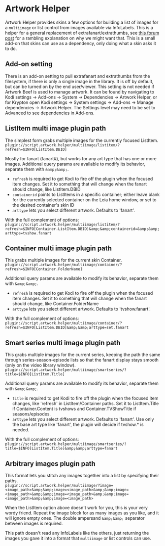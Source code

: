 # Artwork Helper

Artwork Helper provides skins a few options for building a list of images for a `multiimage`
or list control from images available via InfoLabels. This is a helper for a general replacement of
extrafanart/extrathumbs, see [this forum post] for a rambling explanation on why we might want that.
This is a small add-on that skins can use as a dependency, only doing what a skin asks it to do.

[this forum post]: https://forum.kodi.tv/showthread.php?tid=236649

## Add-on setting

There is an add-on setting to pull extrafanart and extrathumbs from the filesystem, if there is
only a single image in the library. It is off by default, but can be turned on by the end user/viewer.
This setting is not needed if Artwork Beef is used to manage artwork.
It can be found by navigating to Kodi settings -> Add-ons -> System -> Dependencies -> Artwork Helper,
or for Krypton open Kodi settings -> System settings -> Add-ons -> Manage dependencies -> Artwork Helper.
The Settings level may need to be set to Advanced to see dependencies in Add-ons.

## ListItem multi image plugin path

The simplest form grabs multiple images for the currently focused ListItem.  
`plugin://script.artwork.helper/multiimage/listitem/?refresh=$INFO[ListItem.DBID]`

Mostly for fanart (fanart#), but works for any art type that has one or more images.
Additional query params are available to modify its behavior, separate them with `&amp;&amp;`.
- `refresh` is required to get Kodi to fire off the plugin when the focused item changes. Set it
  to something that will change when the fanart should change, like ListItem.DBID
- `containerid` points to ListItems in a specific container; either leave blank for the currently selected
  container on the Leia home window, or set to the desired container's skin ID
- `arttype` lets you select different artwork. Defaults to 'fanart'.

With the full complement of options:  
`plugin://script.artwork.helper/multiimage/listitem/?refresh=$INFO[Container.ListItem.DBID]&amp;&amp;containerid=&amp;&amp;arttype=tvshow.fanart`

## Container multi image plugin path

This grabs multiple images for the current skin Container.  
`plugin://script.artwork.helper/multiimage/container/?refresh=$INFO[Container.FolderName]`

Additional query params are available to modify its behavior, separate them with `&amp;&amp;`.
- `refresh` is required to get Kodi to fire off the plugin when the focused item changes. Set it
  to something that will change when the fanart should change, like Container.FolderName
- `arttype` lets you select different artwork. Defaults to 'tvshow.fanart'.

With the full complement of options:  
`plugin://script.artwork.helper/multiimage/container/?refresh=$INFO[ListItem.DBID]&amp;&amp;arttype=set.fanart`

## Smart series multi image plugin path

This grabs multiple images for the current series, keeping the path the same through
series-season-episode lists so that the fanart display stays smooth (only on the video library window).  
`plugin://script.artwork.helper/multiimage/smartseries/?title=$INFO[ListItem.Title]`

Additional query params are available to modify its behavior, separate them with `&amp;&amp;`.
- `title` is required to get Kodi to fire off the plugin when the focused item changes, like
  'refresh' in ListItem/Container paths. Set it to ListItem.Title if Container.Content is tvshows
  and Container.TVShowTitle if seasons/episodes.
- `arttype` lets you select different artwork. Defaults to 'fanart'. Use only the base
  art type like 'fanart', the plugin will decide if tvshow.* is needed.

With the full complement of options:  
`plugin://script.artwork.helper/multiimage/smartseries/?title=$INFO[ListItem.Title]&amp;&amp;arttype=fanart`

## Arbitrary images plugin path

This format lets you stitch any images together into a list by specifying their paths.  
`plugin://script.artwork.helper/multiimage/?image=<image_path>&amp;&amp;image=<image_path>&amp;&amp;image=<image_path>&amp;&amp;image=<image_path>&amp;&amp;image=<image_path>&amp;&amp;image=<image_path>`

When the ListItem option above doesn't work for you, this is your very wordy friend. Repeat the
image block for as many images as you like, and it will ignore empty ones. The
double ampersand `&amp;&amp;` separator between images is required.

This path doesn't read any InfoLabels like the others, just returning the images you gave it into a
format that `multiimage` or list controls can use.
